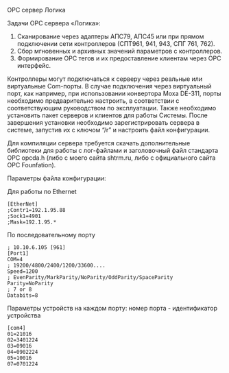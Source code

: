 OPC сервер Логика 

Задачи OPC сервера «Логика»:
1) Сканирование через адаптеры АПС79, АПС45 или при прямом подключении сети контроллеров (СПТ961, 941, 943, СПГ 761, 762).
2) Сбор мгновенных и архивных значений параметров с контроллеров.
3) Формирование OPC тегов и их предоставление клиентам через OPC интерфейс.

Контроллеры могут подключаться к серверу через реальные или виртуальные Com-порты. В случае подключения через виртуальный порт, как например, при использовании конвертора Moxa DE-311, порты необходимо предварительно настроить, в соответствии с соответствующим руководством по эксплуатации. 
Также необходимо установить пакет серверов и клиентов для работы Системы. После завершения установки необходимо зарегистрировать сервера в системе, запустив их с ключом “/r” и настроить файл конфигурации.

Для компиляции сервера требуется скачать дополнительные библиотеки для работы с лог-файлами и заголовочный файл стандарта OPC opcda.h (либо с моего сайта shtrm.ru, либо с официального сайта OPC Founfation).

Параметры файла конфигурации:

Для работы по Ethernet
```
[EtherNet]                                                                                                                                                                                          
;Contr1=192.1.95.88
;Sock1=4901
;Mask=192.1.95.*
```
По последовательному порту
```
; 10.10.6.105 [961]
[Port1]
COM=4
; 19200/4800/2400/1200/33600....
Speed=1200
; EvenParity/MarkParity/NoParity/OddParity/SpaceParity
Parity=NoParity
; 7 or 8
Databits=8
```
Параметры устройств на каждом порту: номер порта - идентификатор устройства                                                                                                                                                                            
```
[com4]                                                                                                                                                                                                  
01=21016                                                                                                                                                                                                
02=3401224                                                                                                                                                                                              
03=09016                                                                                                                                                                                                
04=0902224                                                                                                                                                                                              
05=10016                                                                                                                                                                                                
07=0701224
```
